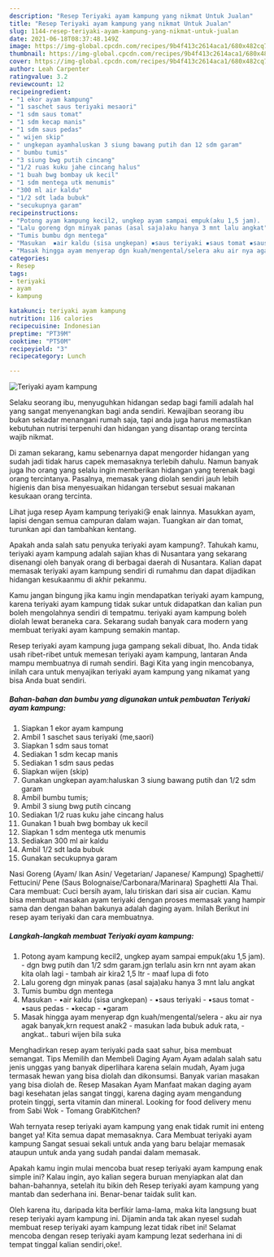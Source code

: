 ```yaml
---
description: "Resep Teriyaki ayam kampung yang nikmat Untuk Jualan"
title: "Resep Teriyaki ayam kampung yang nikmat Untuk Jualan"
slug: 1144-resep-teriyaki-ayam-kampung-yang-nikmat-untuk-jualan
date: 2021-06-18T08:37:48.149Z
image: https://img-global.cpcdn.com/recipes/9b4f413c2614aca1/680x482cq70/teriyaki-ayam-kampung-foto-resep-utama.jpg
thumbnail: https://img-global.cpcdn.com/recipes/9b4f413c2614aca1/680x482cq70/teriyaki-ayam-kampung-foto-resep-utama.jpg
cover: https://img-global.cpcdn.com/recipes/9b4f413c2614aca1/680x482cq70/teriyaki-ayam-kampung-foto-resep-utama.jpg
author: Leah Carpenter
ratingvalue: 3.2
reviewcount: 12
recipeingredient:
- "1 ekor ayam kampung"
- "1 saschet saus teriyaki mesaori"
- "1 sdm saus tomat"
- "1 sdm kecap manis"
- "1 sdm saus pedas"
- " wijen skip"
- " ungkepan ayamhaluskan 3 siung bawang putih dan 12 sdm garam"
- " bumbu tumis"
- "3 siung bwg putih cincang"
- "1/2 ruas kuku jahe cincang halus"
- "1 buah bwg bombay uk kecil"
- "1 sdm mentega utk menumis"
- "300 ml air kaldu"
- "1/2 sdt lada bubuk"
- "secukupnya garam"
recipeinstructions:
- "Potong ayam kampung kecil2, ungkep ayam sampai empuk(aku 1,5 jam).  dgn bwg putih dan 1/2 sdm garam.jgn terlalu asin krn nnt ayam akan kita olah lagi tambah air kira2 1,5 ltr  maaf lupa di foto"
- "Lalu goreng dgn minyak panas (asal saja)aku hanya 3 mnt lalu angkat"
- "Tumis bumbu dgn mentega"
- "Masukan  ▪air kaldu (sisa ungkepan) ▪saus teriyaki ▪saus tomat ▪saus pedas ▪kecap  ▪garam"
- "Masak hingga ayam menyerap dgn kuah/mengental/selera aku air nya agak banyak,krn request anak2 masukan lada bubuk aduk rata, angkat.. taburi wijen bila suka"
categories:
- Resep
tags:
- teriyaki
- ayam
- kampung

katakunci: teriyaki ayam kampung 
nutrition: 116 calories
recipecuisine: Indonesian
preptime: "PT39M"
cooktime: "PT50M"
recipeyield: "3"
recipecategory: Lunch

---
```



![Teriyaki ayam kampung](https://img-global.cpcdn.com/recipes/9b4f413c2614aca1/680x482cq70/teriyaki-ayam-kampung-foto-resep-utama.jpg)

Selaku seorang ibu, menyuguhkan hidangan sedap bagi famili adalah hal yang sangat menyenangkan bagi anda sendiri. Kewajiban seorang ibu bukan sekadar menangani rumah saja, tapi anda juga harus memastikan kebutuhan nutrisi terpenuhi dan hidangan yang disantap orang tercinta wajib nikmat.

Di zaman  sekarang, kamu sebenarnya dapat mengorder hidangan yang sudah jadi tidak harus capek memasaknya terlebih dahulu. Namun banyak juga lho orang yang selalu ingin memberikan hidangan yang terenak bagi orang tercintanya. Pasalnya, memasak yang diolah sendiri jauh lebih higienis dan bisa menyesuaikan hidangan tersebut sesuai makanan kesukaan orang tercinta. 

Lihat juga resep Ayam kampung teriyaki😘 enak lainnya. Masukkan ayam, lapisi dengan semua campuran dalam wajan. Tuangkan air dan tomat, turunkan api dan tambahkan kentang.

Apakah anda salah satu penyuka teriyaki ayam kampung?. Tahukah kamu, teriyaki ayam kampung adalah sajian khas di Nusantara yang sekarang disenangi oleh banyak orang di berbagai daerah di Nusantara. Kalian dapat memasak teriyaki ayam kampung sendiri di rumahmu dan dapat dijadikan hidangan kesukaanmu di akhir pekanmu.

Kamu jangan bingung jika kamu ingin mendapatkan teriyaki ayam kampung, karena teriyaki ayam kampung tidak sukar untuk didapatkan dan kalian pun boleh mengolahnya sendiri di tempatmu. teriyaki ayam kampung boleh diolah lewat beraneka cara. Sekarang sudah banyak cara modern yang membuat teriyaki ayam kampung semakin mantap.

Resep teriyaki ayam kampung juga gampang sekali dibuat, lho. Anda tidak usah ribet-ribet untuk memesan teriyaki ayam kampung, lantaran Anda mampu membuatnya di rumah sendiri. Bagi Kita yang ingin mencobanya, inilah cara untuk menyajikan teriyaki ayam kampung yang nikamat yang bisa Anda buat sendiri.

<!--inarticleads1-->

##### Bahan-bahan dan bumbu yang digunakan untuk pembuatan Teriyaki ayam kampung:

1. Siapkan 1 ekor ayam kampung
1. Ambil 1 saschet saus teriyaki (me,saori)
1. Siapkan 1 sdm saus tomat
1. Sediakan 1 sdm kecap manis
1. Sediakan 1 sdm saus pedas
1. Siapkan  wijen (skip)
1. Gunakan  ungkepan ayam:haluskan 3 siung bawang putih dan 1/2 sdm garam
1. Ambil  bumbu tumis;
1. Ambil 3 siung bwg putih cincang
1. Sediakan 1/2 ruas kuku jahe cincang halus
1. Gunakan 1 buah bwg bombay uk kecil
1. Siapkan 1 sdm mentega utk menumis
1. Sediakan 300 ml air kaldu
1. Ambil 1/2 sdt lada bubuk
1. Gunakan secukupnya garam


Nasi Goreng (Ayam/ Ikan Asin/ Vegetarian/ Japanese/ Kampung) Spaghetti/ Fettucini/ Pene (Saus Bolognaise/Carbonara/Marinara) Spaghetti Ala Thai. Cara membuat: Cuci bersih ayam, lalu tiriskan dari sisa air cucian. Kamu bisa membuat masakan ayam teriyaki dengan proses memasak yang hampir sama dan dengan bahan bakunya adalah daging ayam. Inilah Berikut ini resep ayam teriyaki dan cara membuatnya. 

<!--inarticleads2-->

##### Langkah-langkah membuat Teriyaki ayam kampung:

1. Potong ayam kampung kecil2, ungkep ayam sampai empuk(aku 1,5 jam). -  dgn bwg putih dan 1/2 sdm garam.jgn terlalu asin krn nnt ayam akan kita olah lagi - tambah air kira2 1,5 ltr  - maaf lupa di foto
1. Lalu goreng dgn minyak panas (asal saja)aku hanya 3 mnt lalu angkat
1. Tumis bumbu dgn mentega
1. Masukan  - ▪air kaldu (sisa ungkepan) - ▪saus teriyaki - ▪saus tomat - ▪saus pedas - ▪kecap  - ▪garam
1. Masak hingga ayam menyerap dgn kuah/mengental/selera - aku air nya agak banyak,krn request anak2 - masukan lada bubuk aduk rata, - angkat.. taburi wijen bila suka


Menghadirkan resep ayam teriyaki pada saat sahur, bisa membuat semangat. Tips Memilih dan Membeli Daging Ayam Ayam adalah salah satu jenis unggas yang banyak diperlihara karena selain mudah, Ayam juga termasak hewan yang bisa diolah dan dikonsumsi. Banyak varian masakan yang bisa diolah de. Resep Masakan Ayam Manfaat makan daging ayam bagi kesehatan jelas sangat tinggi, karena daging ayam mengandung protein tinggi, serta vitamin dan mineral. Looking for food delivery menu from Sabi Wok - Tomang GrabKitchen? 

Wah ternyata resep teriyaki ayam kampung yang enak tidak rumit ini enteng banget ya! Kita semua dapat memasaknya. Cara Membuat teriyaki ayam kampung Sangat sesuai sekali untuk anda yang baru belajar memasak ataupun untuk anda yang sudah pandai dalam memasak.

Apakah kamu ingin mulai mencoba buat resep teriyaki ayam kampung enak simple ini? Kalau ingin, ayo kalian segera buruan menyiapkan alat dan bahan-bahannya, setelah itu bikin deh Resep teriyaki ayam kampung yang mantab dan sederhana ini. Benar-benar taidak sulit kan. 

Oleh karena itu, daripada kita berfikir lama-lama, maka kita langsung buat resep teriyaki ayam kampung ini. Dijamin anda tak akan nyesel sudah membuat resep teriyaki ayam kampung lezat tidak ribet ini! Selamat mencoba dengan resep teriyaki ayam kampung lezat sederhana ini di tempat tinggal kalian sendiri,oke!.

